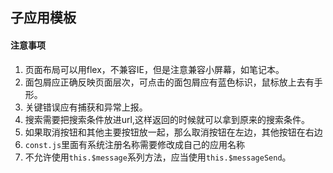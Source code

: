 ## 子应用模板

#### 注意事项

1. 页面布局可以用flex，不兼容IE，但是注意兼容小屏幕，如笔记本。
2. 面包屑应正确反映页面层次，可点击的面包屑应有蓝色标识，鼠标放上去有手形。
3. 关键错误应有捕获和异常上报。
4. 搜索需要把搜索条件放进url,这样返回的时候就可以拿到原来的搜索条件。
5. 如果取消按钮和其他主要按钮放一起，那么取消按钮在左边，其他按钮在右边
6. `const.js`里面有系统注册名称需要修改成自己的应用名称
7. 不允许使用`this.$message`系列方法，应当使用`this.$messageSend`。

